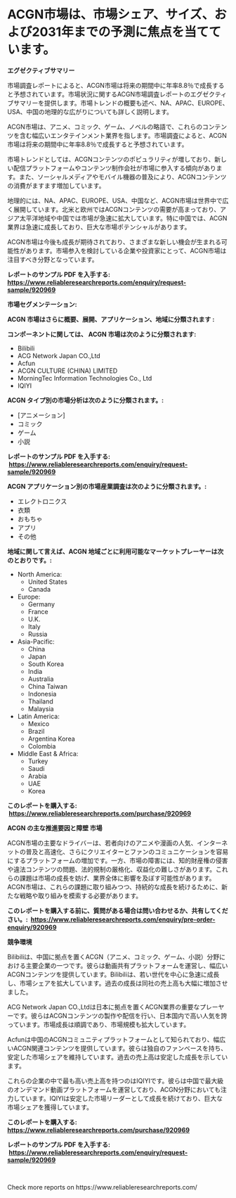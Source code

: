 <p><h1>ACGN市場は、市場シェア、サイズ、および2031年までの予測に焦点を当てています。</h1></p><p><strong>エグゼクティブサマリー</strong></p>
<p><p>市場調査レポートによると、ACGN市場は将来の期間中に年率8.8％で成長すると予想されています。市場状況に関するACGN市場調査レポートのエグゼクティブサマリーを提供します。市場トレンドの概要も述べ、NA、APAC、EUROPE、USA、中国の地理的な広がりについても詳しく説明します。</p><p>ACGN市場は、アニメ、コミック、ゲーム、ノベルの略語で、これらのコンテンツを含む幅広いエンタテインメント業界を指します。市場調査によると、ACGN市場は将来の期間中に年率8.8％で成長すると予想されています。</p><p>市場トレンドとしては、ACGNコンテンツのポピュラリティが増しており、新しい配信プラットフォームやコンテンツ制作会社が市場に参入する傾向があります。また、ソーシャルメディアやモバイル機器の普及により、ACGNコンテンツの消費がますます増加しています。</p><p>地理的には、NA、APAC、EUROPE、USA、中国など、ACGN市場は世界中で広く展開しています。北米と欧州ではACGNコンテンツの需要が高まっており、アジア太平洋地域や中国では市場が急速に拡大しています。特に中国では、ACGN業界は急速に成長しており、巨大な市場ポテンシャルがあります。</p><p>ACGN市場は今後も成長が期待されており、さまざまな新しい機会が生まれる可能性があります。市場参入を検討している企業や投資家にとって、ACGN市場は注目すべき分野となっています。</p></p>
<p><strong>レポートのサンプル PDF を入手する: <a href="https://www.reliableresearchreports.com/enquiry/request-sample/920969">https://www.reliableresearchreports.com/enquiry/request-sample/920969</a></strong></p>
<p><strong>市場セグメンテーション:</strong></p>
<p><strong> ACGN 市場はさらに概要、展開、アプリケーション、地域に分類されます :</strong></p>
<p><strong>コンポーネントに関しては、 ACGN 市場は次のように分類されます: &nbsp;</strong></p>
<p><ul><li>Bilibili</li><li>ACG Network Japan CO.,Ltd</li><li>Acfun</li><li>ACGN CULTURE (CHINA) LIMITED</li><li>MorningTec Information Technologies Co., Ltd</li><li>IQIYI</li></ul></p>
<p><strong> ACGN タイプ別の市場分析は次のように分類されます。:</strong></p>
<p><ul><li>[アニメーション]</li><li>コミック</li><li>ゲーム</li><li>小説</li></ul></p>
<p><strong>レポートのサンプル PDF を入手する: &nbsp;<a href="https://www.reliableresearchreports.com/enquiry/request-sample/920969">https://www.reliableresearchreports.com/enquiry/request-sample/920969</a></strong></p>
<p><strong> ACGN アプリケーション別の市場産業調査は次のように分類されます。:</strong></p>
<p><ul><li>エレクトロニクス</li><li>衣類</li><li>おもちゃ</li><li>アプリ</li><li>その他</li></ul></p>
<p><strong>地域に関して言えば、ACGN 地域ごとに利用可能なマーケットプレーヤーは次のとおりです。:</strong></p>
<p><ul>
    <li>
        North America:
        <ul>
            <li>United States</li>
            <li>Canada</li>
        </ul>
    </li>
    <li>
        Europe:
        <ul>
            <li>Germany</li>
            <li>France</li>
            <li>U.K.</li>
            <li>Italy</li>
            <li>Russia</li>
        </ul>
    </li>
    <li>
        Asia-Pacific:
        <ul>
            <li>China</li>
            <li>Japan</li>
            <li>South Korea</li>
            <li>India</li>
            <li>Australia</li>
            <li>China Taiwan</li>
            <li>Indonesia</li>
            <li>Thailand</li>
            <li>Malaysia</li>
        </ul>
    </li>
    <li>
        Latin America:
        <ul>
            <li>Mexico</li>
            <li>Brazil</li>
            <li>Argentina Korea</li>
            <li>Colombia</li>
        </ul>
    </li>
    <li>
        Middle East & Africa:
        <ul>
            <li>Turkey</li>
            <li>Saudi</li>
            <li>Arabia</li>
            <li>UAE</li>
            <li>Korea</li>
        </ul>
    </li>
    </ul></p>
<p><strong>このレポートを購入する: &nbsp;<a href="https://www.reliableresearchreports.com/purchase/920969">https://www.reliableresearchreports.com/purchase/920969</a></strong></p>
<p><strong>ACGN の主な推進要因と障壁 市場</strong></p>
<p><p>ACGN市場の主要なドライバーは、若者向けのアニメや漫画の人気、インターネットの普及と高速化、さらにクリエイターとファンのコミュニケーションを容易にするプラットフォームの増加です。一方、市場の障害には、知的財産権の侵害や違法コンテンツの問題、法的規制の厳格化、収益化の難しさがあります。これらの課題は市場の成長を妨げ、業界全体に影響を及ぼす可能性があります。ACGN市場は、これらの課題に取り組みつつ、持続的な成長を続けるために、新たな戦略や取り組みを模索する必要があります。</p></p>
<p><strong>このレポートを購入する前に、質問がある場合は問い合わせるか、共有してください。:&nbsp; <a href="https://www.reliableresearchreports.com/enquiry/pre-order-enquiry/920969">https://www.reliableresearchreports.com/enquiry/pre-order-enquiry/920969</a></strong></p>
<p><strong>競争環境</strong></p>
<p><p>Bilibiliは、中国に拠点を置くACGN（アニメ、コミック、ゲーム、小説）分野における主要企業の一つです。彼らは動画共有プラットフォームを運営し、幅広いACGNコンテンツを提供しています。Bilibiliは、若い世代を中心に急速に成長し、市場シェアを拡大しています。過去の成長は同社の売上高も大幅に増加させました。</p><p>ACG Network Japan CO.,Ltdは日本に拠点を置くACGN業界の重要なプレーヤーです。彼らはACGNコンテンツの製作や配信を行い、日本国内で高い人気を誇っています。市場成長は順調であり、市場規模も拡大しています。</p><p>Acfunは中国のACGNコミュニティプラットフォームとして知られており、幅広いACGN関連コンテンツを提供しています。彼らは独自のファンベースを持ち、安定した市場シェアを維持しています。過去の売上高は安定した成長を示しています。</p><p>これらの企業の中で最も高い売上高を持つのはIQIYIです。彼らは中国で最大級のオンデマンド動画プラットフォームを運営しており、ACGN分野においても注力しています。IQIYIは安定した市場リーダーとして成長を続けており、巨大な市場シェアを獲得しています。</p></p>
<p><strong>このレポートを購入する: &nbsp; <a href="https://www.reliableresearchreports.com/purchase/920969">https://www.reliableresearchreports.com/purchase/920969</a></strong></p>
<p><strong>レポートのサンプル PDF を入手する: &nbsp;<a href="https://www.reliableresearchreports.com/enquiry/request-sample/920969">https://www.reliableresearchreports.com/enquiry/request-sample/920969</a></strong><strong></strong></p>
<p>&nbsp;</p>
<p>Check more reports on https://www.reliableresearchreports.com/</p>